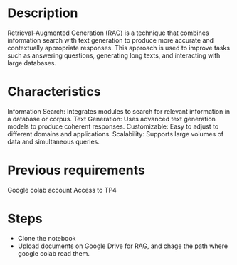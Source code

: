 
# Description
Retrieval-Augmented Generation (RAG) is a technique that combines information search with text generation to produce more accurate and contextually appropriate responses. This approach is used to improve tasks such as answering questions, generating long texts, and interacting with large databases.

# Characteristics
Information Search: Integrates modules to search for relevant information in a database or corpus.
Text Generation: Uses advanced text generation models to produce coherent responses.
Customizable: Easy to adjust to different domains and applications.
Scalability: Supports large volumes of data and simultaneous queries.

# Previous requirements
Google colab account
Access to TP4

# Steps
- Clone the notebook
- Upload documents on Google Drive for RAG, and chage the path where google colab read them.
